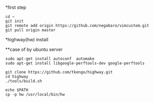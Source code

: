 *first step

```
cd ~
git init
git remote add origin https://github.com/negabaro/vimcustom.git
git pull origin master
```

*highway(hw) install

**case of by ubuntu server

```
sudo apt-get install autoconf  automake
sudo apt-get install libgoogle-perftools-dev google-perftools
```


```
git clone https://github.com/tkengo/highway.git
cd highway
./tools/build.sh
```

```
echo $PATH
cp -p hw /usr/local/bin/hw
```
